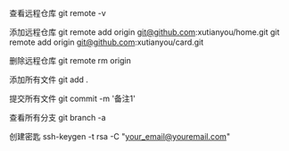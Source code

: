 查看远程仓库
git remote -v

添加远程仓库
 git remote add origin git@github.com:xutianyou/home.git
 git remote add origin git@github.com:xutianyou/card.git

删除远程仓库
git remote rm origin

添加所有文件
git add .

提交所有文件
git commit -m '备注1'

查看所有分支
git branch -a

创建密匙
ssh-keygen -t rsa -C "your_email@youremail.com"
